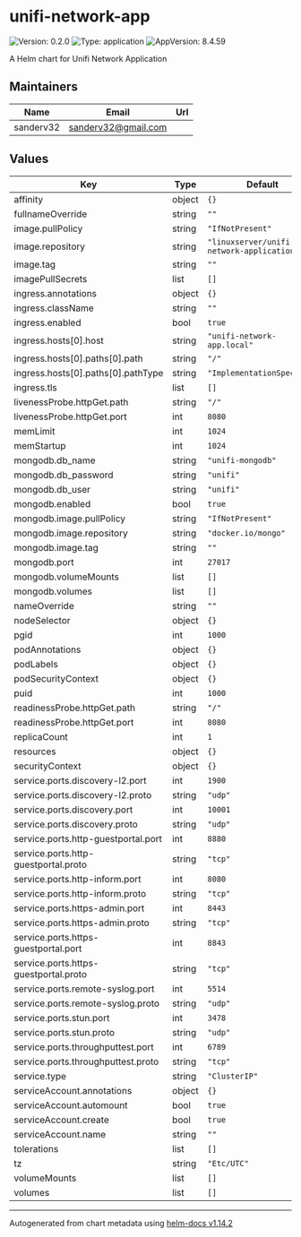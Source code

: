 # unifi-network-app

![Version: 0.2.0](https://img.shields.io/badge/Version-0.2.0-informational?style=flat-square) ![Type: application](https://img.shields.io/badge/Type-application-informational?style=flat-square) ![AppVersion: 8.4.59](https://img.shields.io/badge/AppVersion-8.4.59-informational?style=flat-square)

A Helm chart for Unifi Network Application

## Maintainers

| Name | Email | Url |
| ---- | ------ | --- |
| sanderv32 | <sanderv32@gmail.com> |  |

## Values

| Key | Type | Default | Description |
|-----|------|---------|-------------|
| affinity | object | `{}` |  |
| fullnameOverride | string | `""` |  |
| image.pullPolicy | string | `"IfNotPresent"` |  |
| image.repository | string | `"linuxserver/unifi-network-application"` |  |
| image.tag | string | `""` |  |
| imagePullSecrets | list | `[]` |  |
| ingress.annotations | object | `{}` |  |
| ingress.className | string | `""` |  |
| ingress.enabled | bool | `true` |  |
| ingress.hosts[0].host | string | `"unifi-network-app.local"` |  |
| ingress.hosts[0].paths[0].path | string | `"/"` |  |
| ingress.hosts[0].paths[0].pathType | string | `"ImplementationSpecific"` |  |
| ingress.tls | list | `[]` |  |
| livenessProbe.httpGet.path | string | `"/"` |  |
| livenessProbe.httpGet.port | int | `8080` |  |
| memLimit | int | `1024` |  |
| memStartup | int | `1024` |  |
| mongodb.db_name | string | `"unifi-mongodb"` |  |
| mongodb.db_password | string | `"unifi"` |  |
| mongodb.db_user | string | `"unifi"` |  |
| mongodb.enabled | bool | `true` |  |
| mongodb.image.pullPolicy | string | `"IfNotPresent"` |  |
| mongodb.image.repository | string | `"docker.io/mongo"` |  |
| mongodb.image.tag | string | `""` |  |
| mongodb.port | int | `27017` |  |
| mongodb.volumeMounts | list | `[]` |  |
| mongodb.volumes | list | `[]` |  |
| nameOverride | string | `""` |  |
| nodeSelector | object | `{}` |  |
| pgid | int | `1000` |  |
| podAnnotations | object | `{}` |  |
| podLabels | object | `{}` |  |
| podSecurityContext | object | `{}` |  |
| puid | int | `1000` |  |
| readinessProbe.httpGet.path | string | `"/"` |  |
| readinessProbe.httpGet.port | int | `8080` |  |
| replicaCount | int | `1` |  |
| resources | object | `{}` |  |
| securityContext | object | `{}` |  |
| service.ports.discovery-l2.port | int | `1900` |  |
| service.ports.discovery-l2.proto | string | `"udp"` |  |
| service.ports.discovery.port | int | `10001` |  |
| service.ports.discovery.proto | string | `"udp"` |  |
| service.ports.http-guestportal.port | int | `8880` |  |
| service.ports.http-guestportal.proto | string | `"tcp"` |  |
| service.ports.http-inform.port | int | `8080` |  |
| service.ports.http-inform.proto | string | `"tcp"` |  |
| service.ports.https-admin.port | int | `8443` |  |
| service.ports.https-admin.proto | string | `"tcp"` |  |
| service.ports.https-guestportal.port | int | `8843` |  |
| service.ports.https-guestportal.proto | string | `"tcp"` |  |
| service.ports.remote-syslog.port | int | `5514` |  |
| service.ports.remote-syslog.proto | string | `"udp"` |  |
| service.ports.stun.port | int | `3478` |  |
| service.ports.stun.proto | string | `"udp"` |  |
| service.ports.throughputtest.port | int | `6789` |  |
| service.ports.throughputtest.proto | string | `"tcp"` |  |
| service.type | string | `"ClusterIP"` |  |
| serviceAccount.annotations | object | `{}` |  |
| serviceAccount.automount | bool | `true` |  |
| serviceAccount.create | bool | `true` |  |
| serviceAccount.name | string | `""` |  |
| tolerations | list | `[]` |  |
| tz | string | `"Etc/UTC"` |  |
| volumeMounts | list | `[]` |  |
| volumes | list | `[]` |  |

----------------------------------------------
Autogenerated from chart metadata using [helm-docs v1.14.2](https://github.com/norwoodj/helm-docs/releases/v1.14.2)
